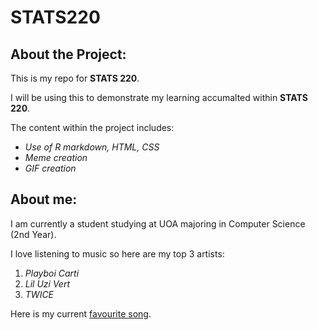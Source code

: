 # STATS220
## About the Project:
This is my repo for **STATS 220**.

I will be using this to demonstrate my learning accumalted within **STATS 220**.

The content within the project includes:
- *Use of R markdown, HTML, CSS*
- *Meme creation*
- *GIF creation*

## About me:
I am currently a student studying at UOA majoring in Computer Science (2nd Year).

I love listening to music so here are my top 3 artists:
1. *Playboi Carti*
2. *Lil Uzi Vert*
3. *TWICE*

Here is my current [favourite song]([https://pages.github.com/](https://www.youtube.com/watch?v=YG3EhWlBaoI)https://www.youtube.com/watch?v=YG3EhWlBaoI).
  



